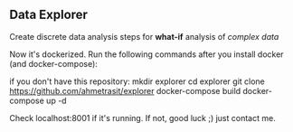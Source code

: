 ## Data Explorer

Create discrete data analysis steps for **what-if** analysis of _complex data_

Now it's dockerized. Run the following commands after you install docker (and docker-compose):

if you don't have this repository:
mkdir explorer
cd explorer
git clone https://github.com/ahmetrasit/explorer
docker-compose build
docker-compose up -d


Check localhost:8001 if it's running. If not, good luck ;) just contact me.
